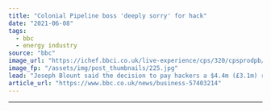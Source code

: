 ```yaml
---
title: "Colonial Pipeline boss 'deeply sorry' for hack"
date: "2021-06-08"
tags: 
  - bbc
  - energy industry
source: "bbc"
image_url: "https://ichef.bbci.co.uk/live-experience/cps/320/cpsprodpb/18028/production/_118844389_gettyimages-1233337964.jpg"
image_fp: "/assets/img/post_thumbnails/225.jpg"
lead: "Joseph Blount said the decision to pay hackers a $4.4m (£3.1m) ransom was the toughest in his career."
article_url: "https://www.bbc.co.uk/news/business-57403214"
---
```


---
